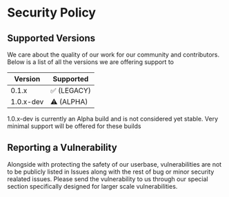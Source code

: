 # Security Policy

## Supported Versions

We care about the quality of our work for our community and contributors. Below is a list of all the versions we are offering support to

| Version | Supported          |
| ------- | ------------------ |
| 0.1.x  | :white_check_mark: (LEGACY) |
| 1.0.x-dev  | ⚠️ (ALPHA) | 

1.0.x-dev is currently an Alpha build and is not considered yet stable. Very minimal support will be offered for these builds

## Reporting a Vulnerability

Alongside with protecting the safety of our userbase, vulnerabilities are not to be publicly listed in Issues along with the rest of bug or minor security realated issues.
Please send the vulnerability to us through our special section specifically designed for larger scale vulnerabilities.
